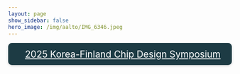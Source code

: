 ```yaml
---
layout: page
show_sidebar: false
hero_image: /img/aalto/IMG_6346.jpeg
---
```


<style>
.btn-show {
  display: inline-flex;
  align-items: center;
  gap: 0.5em;
  padding: 0.6em 1.2em;
  font-size: 1.3rem;
  color: #ffffff;
  background-color: #1d3b44; /* same approx. dark teal */
  border: none;
  border-radius: 0.4em;
  cursor: pointer;
  transition: background-color 0.3s ease;
  box-shadow: 0 2px 5px rgba(0,0,0,0.15);
}

.btn-show:hover {
  background-color: #22474f; /* slightly different teal for hover */
  color: #ffffff;
}

/* Less bright outline for focus/active */
.btn-show:focus,
.btn-show:active {
  outline: 2px solid #2fa093; /* a more subdued teal */
  outline-offset: 2px;
}
</style>

<div style="text-align: center; margin: 1em 0;">
  <a href="{{ '/assets/Kor-Fin-flyer.pdf' | relative_url }}"
     target="_blank"
     class="btn-show">
    <i class="fa-solid fa-file-pdf" style="margin-right: 0.1em;"></i>
    2025 Korea-Finland Chip Design Symposium
  </a>
</div>

